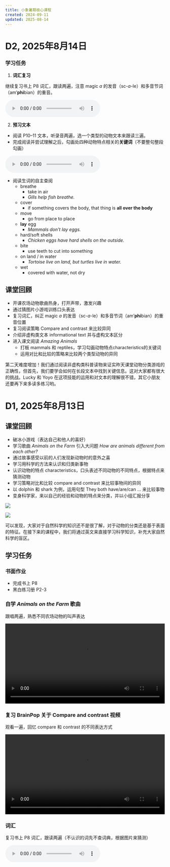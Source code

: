 ```yaml
---
title: 小象暑期收心课程
created: 2024-09-11
updated: 2025-08-14
---
```


# D2, 2025年8月14日

### 学习任务

1. **词汇复习**

继续复习书上 P8 词汇，跟读两遍，注意 magic *a* 的发音（sc-*a*-le）和多音节词（am’**phi**bian）的重音。

<audio controls>
  <source src="https://mini-elephant-1318622621.cos.ap-chongqing.myqcloud.com/english/OD2e_L2_Student_Book_Audio_1.02.mp3" type="audio/mp3">
</audio>

2. **预习文本**

- 阅读 P10–11 文本，听录音两遍，选一个类型的动物文本来跟读三遍。
- 完成阅读并尝试理解之后，勾画处四种动物特点相关的**关键词**（不要整句整段勾画）

<audio controls>
  <source src="https://mini-elephant-1318622621.cos.ap-chongqing.myqcloud.com/english/OD2e_L2_Student_Book_Audio_1.03.mp3" type="audio/mp3">
</audio>

- 阅读生词的自主查阅
	- breathe
		- take in air
		- *Gills help fish breathe.*
	- cover
		- if something covers the body, that thing is **all over the body**
	- move
		- go from place to place
	- **lay** egg
		- *Mammals don’t lay eggs.*
	- hard/soft shells
		- *Chicken eggs have hard shells on the outside.* 
	- bite
		- use teeth to cut into something
	- on land / in water
		- *Tortoise live on land, but turtles live in water.*
	- wet
		- covered with water, not dry

## 课堂回顾

- 开课农场动物歌曲热身，打开声带，激发兴趣
- 通过猜图片小游戏训练口头表达
- 复习词汇，纠正 magic *a* 的发音（sc-*a*-le）和多音节词（am’**phi**bian）的重音位置
- 复习阅读策略 Compare and contrast 来比较异同
- 介绍非虚构类文本 informational text 并与虚构文本区分
- 进入课文阅读 *Amazing Animals*
	- 打板 mammals 和 reptiles，学习勾画动物特点characteristics的关键词
	- 运用对比和比较的策略来比较两个类型动物的异同

第二天难度增加！我们通过阅读非虚构类科普读物来证实昨天课堂动物分类游戏的正确性，但首先，我们要学会如何在长段文本中找到关键信息。这对大家都有很大的挑战。Lucky 和 Yoyo 在这项技能的运用和对文本的理解很不错，其它小朋友还要再下来多读多练习哟。

# D1, 2025年8月13日

## 课堂回顾

- 破冰小游戏（表达自己和他人的喜好）
- 学习歌曲 *Animals on the Farm* 引入大问题 *How are animals different from each other?*
- 通过故事感受以前的人们发现新动物时的意外之喜
- 学习用科学的方法来认识和归类新事物
- 认识动物的特点 characteristics，口头表述不同动物的不同特点，根据特点来猜测动物
- 学习策略对比和比较 compare and contrast 来比较事物间的异同
- 以 dolphin 和 shark 为例，运用句型 They both have/are/can … 来比较事物
- 变身科学家，来以自己的经验和动物的特点来分类，并以小组汇报分享

![](https://mini-elephant-1318622621.cos.ap-chongqing.myqcloud.com/english/IMG_2043-0002.jpeg)

![](https://mini-elephant-1318622621.cos.ap-chongqing.myqcloud.com/english/IMG_2042-0001.jpeg)

可以发现，大家对于自然科学的知识还不是很了解，对于动物的分类还是基于表面的特征。在接下来的课程中，我们将通过英文来直接学习科学知识，补充大家自然科学的盲区。

## 学习任务

### 书面作业

- 完成书上 P8
- 黑白练习册 P2-3

### 自学 *Animals on the Farm* 歌曲

跟唱两遍，熟悉不同农场动物的叫声表达

<video width="100%" height="auto" controls>
  <source src="https://mini-elephant-1318622621.cos.ap-chongqing.myqcloud.com/english/the-animals-on-the-farm-animals-and-farm-song-for-kids-super-simple-songs.mp4" type="video/mp4">
</video>

### 复习 BrainPop 关于 Compare and contrast 视频

观看一遍，回忆 compare 和 contrast 的不同表达方式

<video width="100%" height="auto" controls>
  <source src="https://mini-elephant-1318622621.cos.ap-chongqing.myqcloud.com/english/brainpop-jr-compare-and-contrast-nonfiction.mp4" type="video/mp4">
</video>

### 词汇

复习书上 P8 词汇，跟读两遍（不认识的词先不查词典，根据图片来猜测）

<audio controls>
  <source src="https://mini-elephant-1318622621.cos.ap-chongqing.myqcloud.com/english/OD2e_L2_Student_Book_Audio_1.02.mp3" type="audio/mp3">
</audio>
